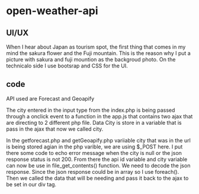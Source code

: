 # open-weather-api

## UI/UX
When I hear about Japan as tourism spot, the first thing that comes in my mind the sakura flower and the Fuji mountain. This is the reason why I put a picture with sakura and fuji mountion as the backgroud photo. 
On the technicalo side I use bootsrap and CSS for the UI.

## code

API used are Forecast and Geoapify

The city entered in the input type from the index.php is being passed through a onclick event to a function in the app.js that contains two ajax that are directing to 2 different php file. Data City is store in a variable that is pass in the ajax that now we called city. 

In the getforecast.php and getGeoapify.php variiable city that was in the url is being stored agian in the php varible, we are using $_POST here. I put there some code to echo error message when the city is null or the json response status is not 200. From there the api id variable and city variable can now be use in file_get_contents() function. We need to decode the json response. Since the json response could be in array so I use foreach(). Then we called the data that will be needing and pass it back to the ajax to be set in our div tag.
